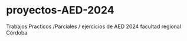 # proyectos-AED-2024
Trabajos Practicos /Parciales / ejercicios de AED  2024 facultad regional Córdoba 
